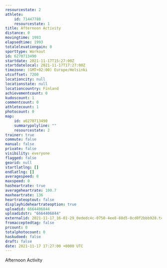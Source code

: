```yaml
---
resourcestate: 2
athlete:
    id: 71447788
    resourcestate: 1
title: Afternoon Activity
distance: 0
movingtime: 1993
elapsedtime: 1993
totalelevationgain: 0
sporttype: Workout
id: 6270713490
startdate: 2021-11-17T15:27:00Z
startdatelocal: 2021-11-17T17:27:00Z
timezone: (GMT+02:00) Europe/Helsinki
utcoffset: 7200
locationcity: null
locationstate: null
locationcountry: Finland
achievementcount: 0
kudoscount: 1
commentcount: 0
athletecount: 1
photocount: 0
map:
    id: a6270713490
    summarypolyline: ""
    resourcestate: 2
trainer: true
commute: false
manual: false
private: false
visibility: everyone
flagged: false
gearid: null
startlatlng: []
endlatlng: []
averagespeed: 0
maxspeed: 0
hasheartrate: true
averageheartrate: 100.7
maxheartrate: 136
heartrateoptout: false
displayhideheartrateoption: true
uploadid: 6664406844
uploadidstr: "6664406844"
externalid: 2021-11-17_16-01-29_0ededc4c-0750-4ee8-88d5-8cd0f2bbb928.tcx
fromacceptedtag: false
prcount: 0
totalphotocount: 0
haskudoed: false
draft: false
date: 2021-11-17 17:27:00 +0000 UTC
---
```

Afternoon Activity
